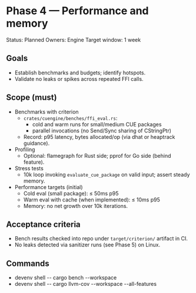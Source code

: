 # Phase 4 — Performance and memory

Status: Planned
Owners: Engine
Target window: 1 week

## Goals

- Establish benchmarks and budgets; identify hotspots.
- Validate no leaks or spikes across repeated FFI calls.

## Scope (must)

- Benchmarks with criterion
  - `crates/cuengine/benches/ffi_eval.rs`:
    - cold and warm runs for small/medium CUE packages
    - parallel invocations (no Send/Sync sharing of CStringPtr)
  - Record: p95 latency, bytes allocated/op (via dhat or heaptrack guidance).
- Profiling
  - Optional: flamegraph for Rust side; pprof for Go side (behind feature).
- Stress tests
  - 10k loop invoking `evaluate_cue_package` on valid input; assert steady memory.
- Performance targets (initial)
  - Cold eval (small package): ≤ 50ms p95
  - Warm eval with cache (when implemented): ≤ 10ms p95
  - Memory: no net growth over 10k iterations.

## Acceptance criteria

- Bench results checked into repo under `target/criterion/` artifact in CI.
- No leaks detected via sanitizer runs (see Phase 5) on Linux.

## Commands

- devenv shell -- cargo bench --workspace
- devenv shell -- cargo llvm-cov --workspace --all-features
